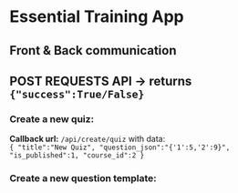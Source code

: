 # Essential Training App

## Front & Back communication



## POST REQUESTS API -> returns `{"success":True/False}`<br>
### Create a new quiz:
**Callback url:** `/api/create/quiz` with data:<br>
`
{
	"title":"New Quiz",
	"question_json":"{'1':5,'2':9}",
	"is_published":1,
	"course_id":2
}
`<br>

### Create a new question template:


